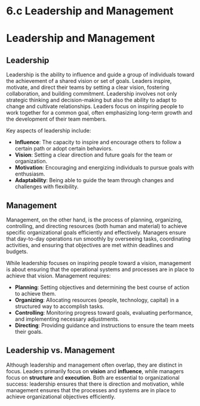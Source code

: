 # 6.c Leadership and Management

# Leadership and Management

## Leadership

Leadership is the ability to influence and guide a group of individuals toward the achievement of a shared vision or set of goals. Leaders inspire, motivate, and direct their teams by setting a clear vision, fostering collaboration, and building commitment. Leadership involves not only strategic thinking and decision-making but also the ability to adapt to change and cultivate relationships. Leaders focus on inspiring people to work together for a common goal, often emphasizing long-term growth and the development of their team members.

Key aspects of leadership include:
- **Influence**: The capacity to inspire and encourage others to follow a certain path or adopt certain behaviors.
- **Vision**: Setting a clear direction and future goals for the team or organization.
- **Motivation**: Encouraging and energizing individuals to pursue goals with enthusiasm.
- **Adaptability**: Being able to guide the team through changes and challenges with flexibility.

## Management

Management, on the other hand, is the process of planning, organizing, controlling, and directing resources (both human and material) to achieve specific organizational goals efficiently and effectively. Managers ensure that day-to-day operations run smoothly by overseeing tasks, coordinating activities, and ensuring that objectives are met within deadlines and budgets.

While leadership focuses on inspiring people toward a vision, management is about ensuring that the operational systems and processes are in place to achieve that vision. Management requires:
- **Planning**: Setting objectives and determining the best course of action to achieve them.
- **Organizing**: Allocating resources (people, technology, capital) in a structured way to accomplish tasks.
- **Controlling**: Monitoring progress toward goals, evaluating performance, and implementing necessary adjustments.
- **Directing**: Providing guidance and instructions to ensure the team meets their goals.

## Leadership vs. Management

Although leadership and management often overlap, they are distinct in focus. Leaders primarily focus on **vision** and **influence**, while managers focus on **structure** and **execution**. Both are essential to organizational success: leadership ensures that there is direction and motivation, while management ensures that the processes and systems are in place to achieve organizational objectives efficiently.

